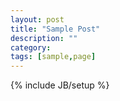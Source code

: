 ```yaml
---
layout: post
title: "Sample Post"
description: ""
category: 
tags: [sample,page]
---
```

{% include JB/setup %}
